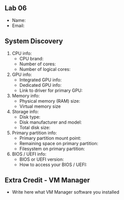 ## Lab 06

- Name:
- Email:

## System Discovery

1. CPU info:
    - CPU brand:
    - Number of cores:
    - Number of logical cores:
2. GPU info:
    - Integrated GPU info:
    - Dedicated GPU info: 
    - Link to driver for primary GPU: 
3. Memory info:
    - Physical memory (RAM) size:
    - Virtual memory size
4. Storage info: 
    - Disk type:
    - Disk manufacturer and model:
    - Total disk size:
5. Primary partition info:
    - Primary partition mount point:
    - Remaining space on primary partition:
    - Filesystem on primary partition:
6. BIOS / UEFI info: 
    - BIOS or UEFI version: 
    - How to access your BIOS / UEFI: 

## Extra Credit - VM Manager

- Write here what VM Manager software you installed
